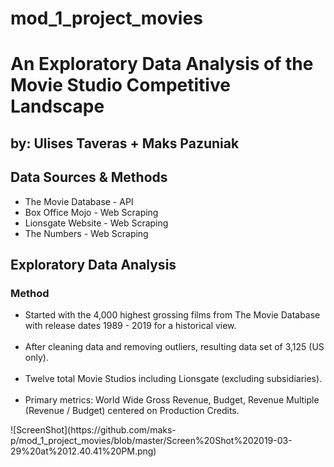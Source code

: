 # mod_1_project_movies

<h1>An Exploratory Data Analysis of the Movie Studio Competitive Landscape</h1>

<h2>
  by: Ulises Taveras + Maks Pazuniak
</h2>

<h2>
  <b>Data Sources & Methods</b>
</h2>
<body>
  <p>
  <ul>
    <li>The Movie Database - API</li>
    <li>Box Office Mojo - Web Scraping</li>
    <li>Lionsgate Website - Web Scraping</li>
    <li>The Numbers - Web Scraping</li>
  </ul>
  </p>
</body>


<h2><b>Exploratory Data Analysis</b></h2>
<body>
  <h3>Method</h3>
  <p>
    <ul>
    <li>Started with the 4,000 highest grossing films from The Movie Database with release dates 1989 - 2019 for a historical view.</li><br>
    <li>After cleaning data and removing outliers, resulting data set of 3,125 (US only).</li><br>
    <li> Twelve total Movie Studios including Lionsgate (excluding subsidiaries).</li><br>
    <li>Primary metrics: World Wide Gross Revenue, Budget, Revenue Multiple (Revenue / Budget) centered on Production Credits.        </li>
    </ul>
  </p>
  ![ScreenShot](https://github.com/maks-p/mod_1_project_movies/blob/master/Screen%20Shot%202019-03-29%20at%2012.40.41%20PM.png)
